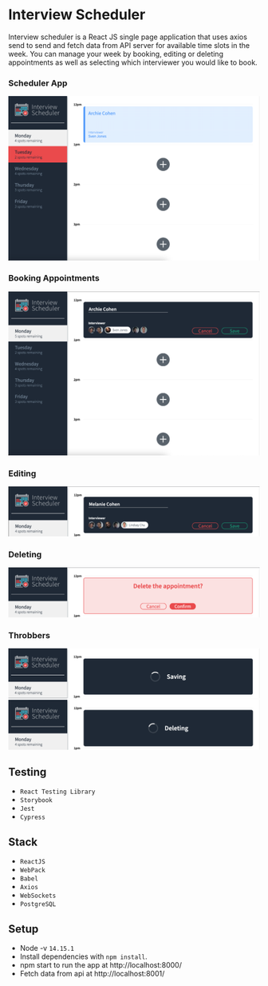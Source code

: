 # Interview Scheduler

Interview scheduler is a React JS single page application that uses axios send to send and fetch data from API server for available time slots in the week. You can manage your week by booking, editing or deleting appointments as well as selecting which interviewer you would like to book.

### Scheduler App

![screenshot of App](https://github.com/Arie139/scheduler/blob/master/docs/Scheduler.png?raw=true)

### Booking Appointments

![screenshot of Appointments](https://github.com/Arie139/scheduler/blob/master/docs/Adding_interviewer.png?raw=true)

### Editing

![screenshot of Edit](https://github.com/Arie139/scheduler/blob/master/docs/Edit.png?raw=true)

### Deleting

![screenshot of Delete](https://github.com/Arie139/scheduler/blob/master/docs/Deleting.png?raw=true)

### Throbbers

![screenshot of save load](https://github.com/Arie139/scheduler/blob/master/docs/Saving.png?raw=true)
![screenshot of delete load](https://github.com/Arie139/scheduler/blob/master/docs/Deleting_load.png?raw=true)


## Testing 

- `React Testing Library`
- `Storybook`
- `Jest`
- `Cypress`

## Stack
- `ReactJS`
- `WebPack`
- `Babel`
- `Axios`
- `WebSockets`
- `PostgreSQL`

## Setup

- Node -v `14.15.1`
- Install dependencies with `npm install`.
- npm start to run the app at http://localhost:8000/
- Fetch data from api at http://localhost:8001/
